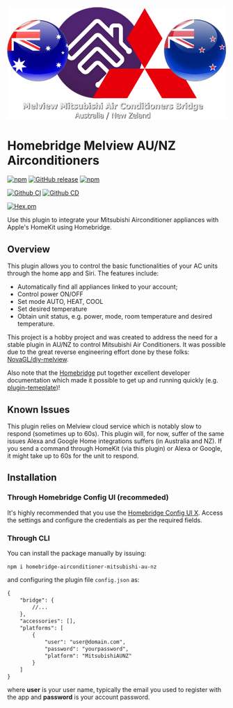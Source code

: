 
<p align="center">

<img src="https://github.com/aurc/melview-mitsubishi-au-nz/raw/master/assets/Logo.png">

</p>

# Homebridge Melview AU/NZ Airconditioners

[![npm](https://img.shields.io/npm/v/homebridge-airconditioner-mitsubishi-au-nz/latest?label=latest)](https://www.npmjs.com/package/homebridge-airconditioner-mitsubishi-au-nz)
[![GitHub release](https://img.shields.io/github/release/aurc/melview-mitsubishi-au-nz.svg)](https://github.com/aurc/melview-mitsubishi-au-nz/releases)
[![npm](https://img.shields.io/npm/dt/homebridge-airconditioner-mitsubishi-au-nz)](https://www.npmjs.com/package/homebridge-airconditioner-mitsubishi-au-nz)

[![Github CI](https://github.com/aurc/melview-mitsubishi-au-nz/actions/workflows/build.yml/badge.svg)](https://github.com/aurc/melview-mitsubishi-au-nz/actions)
[![Github CD](https://github.com/aurc/melview-mitsubishi-au-nz/actions/workflows/release.yml/badge.svg)](https://github.com/aurc/melview-mitsubishi-au-nz/actions)

[![Hex.pm](https://img.shields.io/hexpm/l/plug)](https://www.apache.org/licenses/LICENSE-2.0)

Use this plugin to integrate your Mitsubishi Airconditioner appliances with Apple's HomeKit using Homebridge.

## Overview

This plugin allows you to control the basic functionalities of your AC units through the home app and Siri. The features include:
- Automatically find all appliances linked to your account;
- Control power ON/OFF
- Set mode AUTO, HEAT, COOL
- Set desired temperature
- Obtain unit status, e.g. power, mode, room temperature and desired temperature.

This project is a hobby project and was created to address the need for a stable plugin
in AU/NZ to control Mitsubishi Air Conditioners. It was possible due to the great
reverse engineering effort done by these folks: [NovaGL/diy-melview](https://github.com/NovaGL/diy-melview).

Also note that the [Homebridge](https://homebridge.io/) put together excellent developer
documentation which made it possible to get up and running quickly (e.g. 
[plugin-temeplate](https://github.com/homebridge/homebridge-plugin-template))!

## Known Issues
This plugin relies on Melview cloud service which is notably slow to respond (sometimes up to 60s). 
This plugin will, for now, suffer of the same issues Alexa and Google Home integrations suffers (in Australia and NZ). If you send a command through HomeKit (via this plugin) or Alexa or Google, it might take up to 60s for the unit to respond.

## Installation

### Through Homebridge Config UI (recommeded)
It's highly recommended that you use the [Homebridge Config UI X](https://github.com/oznu/homebridge-config-ui-x). Access
the settings and configure the credentials as per the required fields.

### Through CLI

You can install the package manually by issuing:
````
npm i homebridge-airconditioner-mitsubishi-au-nz
````
and configuring the plugin file `config.json` as:
````
{
    "bridge": {
        //...
    },
    "accessories": [],
    "platforms": [
        {
            "user": "user@domain.com",
            "password": "yourpassword",
            "platform": "MitsubishiAUNZ"
        }
    ]
}
````
where **user** is your user name, typically the email you used to register with the app 
and **password** is your account password.



